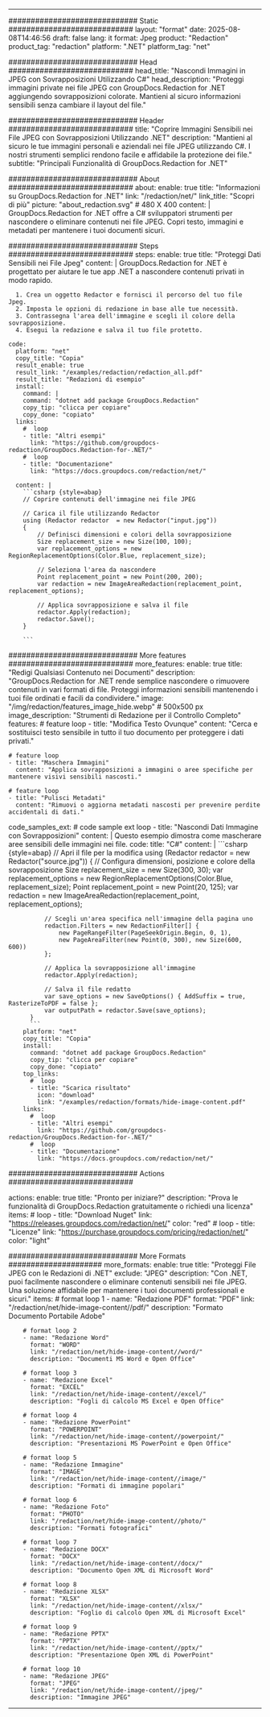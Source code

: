 
---
############################# Static ############################
layout: "format"
date:  2025-08-08T14:46:56
draft: false
lang: it
format: Jpeg
product: "Redaction"
product_tag: "redaction"
platform: ".NET"
platform_tag: "net"

############################# Head ############################
head_title: "Nascondi Immagini in JPEG con Sovrapposizioni Utilizzando C#"
head_description: "Proteggi immagini private nei file JPEG con GroupDocs.Redaction for .NET aggiungendo sovrapposizioni colorate. Mantieni al sicuro informazioni sensibili senza cambiare il layout del file."

############################# Header ############################
title: "Coprire Immagini Sensibili nei File JPEG con Sovrapposizioni Utilizzando .NET" 
description: "Mantieni al sicuro le tue immagini personali e aziendali nei file JPEG utilizzando C#. I nostri strumenti semplici rendono facile e affidabile la protezione dei file."
subtitle: "Principali Funzionalità di GroupDocs.Redaction for .NET" 

############################# About ############################
about:
    enable: true
    title: "Informazioni su GroupDocs.Redaction for .NET"
    link: "/redaction/net/"
    link_title: "Scopri di più"
    picture: "about_redaction.svg" # 480 X 400
    content: |
       GroupDocs.Redaction for .NET offre a C# sviluppatori strumenti per nascondere o eliminare contenuti nei file JPEG. Copri testo, immagini e metadati per mantenere i tuoi documenti sicuri.

############################# Steps ############################
steps:
    enable: true
    title: "Proteggi Dati Sensibili nei File Jpeg"
    content: |
      GroupDocs.Redaction for .NET è progettato per aiutare le tue app .NET a nascondere contenuti privati in modo rapido.
      
      1. Crea un oggetto Redactor e fornisci il percorso del tuo file Jpeg.
      2. Imposta le opzioni di redazione in base alle tue necessità.
      3. Contrassegna l'area dell'immagine e scegli il colore della sovrapposizione.
      4. Esegui la redazione e salva il tuo file protetto.
   
    code:
      platform: "net"
      copy_title: "Copia"
      result_enable: true
      result_link: "/examples/redaction/redaction_all.pdf"
      result_title: "Redazioni di esempio"
      install:
        command: |
        command: "dotnet add package GroupDocs.Redaction"
        copy_tip: "clicca per copiare"
        copy_done: "copiato"
      links:
        #  loop
        - title: "Altri esempi"
          link: "https://github.com/groupdocs-redaction/GroupDocs.Redaction-for-.NET/"
        #  loop
        - title: "Documentazione"
          link: "https://docs.groupdocs.com/redaction/net/"
          
      content: |
        ```csharp {style=abap}
        // Coprire contenuti dell'immagine nei file JPEG

        // Carica il file utilizzando Redactor
        using (Redactor redactor  = new Redactor("input.jpg"))
        {
            // Definisci dimensioni e colori della sovrapposizione
            Size replacement_size = new Size(100, 100);
            var replacement_options = new RegionReplacementOptions(Color.Blue, replacement_size);

            // Seleziona l'area da nascondere
            Point replacement_point = new Point(200, 200);
            var redaction = new ImageAreaRedaction(replacement_point, replacement_options);
            
            // Applica sovrapposizione e salva il file
            redactor.Apply(redaction);
            redactor.Save();
        }
        
        ```            


############################# More features ############################
more_features:
  enable: true
  title: "Redigi Qualsiasi Contenuto nei Documenti"
  description: "GroupDocs.Redaction for .NET rende semplice nascondere o rimuovere contenuti in vari formati di file. Proteggi informazioni sensibili mantenendo i tuoi file ordinati e facili da condividere."
  image: "/img/redaction/features_image_hide.webp" # 500x500 px
  image_description: "Strumenti di Redazione per il Controllo Completo"
  features:
    # feature loop
    - title: "Modifica Testo Ovunque"
      content: "Cerca e sostituisci testo sensibile in tutto il tuo documento per proteggere i dati privati."

    # feature loop
    - title: "Maschera Immagini"
      content: "Applica sovrapposizioni a immagini o aree specifiche per mantenere visivi sensibili nascosti."

    # feature loop
    - title: "Pulisci Metadati"
      content: "Rimuovi o aggiorna metadati nascosti per prevenire perdite accidentali di dati."
      
  code_samples_ext:
    # code sample ext loop
    - title: "Nascondi Dati Immagine con Sovrapposizioni"
      content: |
        Questo esempio dimostra come mascherare aree sensibili delle immagini nei file.
      code:
        title: "C#"
        content: |
          ```csharp {style=abap}
          //  Apri il file per la modifica
          using (Redactor redactor  = new Redactor("source.jpg"))
          {
              // Configura dimensioni, posizione e colore della sovrapposizione
              Size replacement_size = new Size(300, 30);
              var replacement_options = new RegionReplacementOptions(Color.Blue, replacement_size);
              Point replacement_point = new Point(20, 125);
              var redaction = new ImageAreaRedaction(replacement_point, replacement_options);
 
              // Scegli un'area specifica nell'immagine della pagina uno
              redaction.Filters = new RedactionFilter[] {
                  new PageRangeFilter(PageSeekOrigin.Begin, 0, 1),
                  new PageAreaFilter(new Point(0, 300), new Size(600, 600))
              };

              // Applica la sovrapposizione all'immagine
              redactor.Apply(redaction);

              // Salva il file redatto
              var save_options = new SaveOptions() { AddSuffix = true, RasterizeToPDF = false };
              var outputPath = redactor.Save(save_options);
          }
          ```
        platform: "net"
        copy_title: "Copia"
        install:
          command: "dotnet add package GroupDocs.Redaction"
          copy_tip: "clicca per copiare"
          copy_done: "copiato"
        top_links:
          #  loop
          - title: "Scarica risultato"
            icon: "download"
            link: "/examples/redaction/formats/hide-image-content.pdf"
        links:
          #  loop
          - title: "Altri esempi"
            link: "https://github.com/groupdocs-redaction/GroupDocs.Redaction-for-.NET/"
          #  loop
          - title: "Documentazione"
            link: "https://docs.groupdocs.com/redaction/net/"


############################# Actions ############################

actions:
  enable: true
  title: "Pronto per iniziare?"
  description: "Prova le funzionalità di GroupDocs.Redaction gratuitamente o richiedi una licenza"
  items:
    #  loop
    - title: "Download Nuget"
      link: "https://releases.groupdocs.com/redaction/net/"
      color: "red"
        #  loop
    - title: "Licenze"
      link: "https://purchase.groupdocs.com/pricing/redaction/net/"
      color: "light"


############################# More Formats #####################
more_formats:
    enable: true
    title: "Proteggi File JPEG con le Redazioni di .NET"
    exclude: "JPEG"
    description: "Con .NET, puoi facilmente nascondere o eliminare contenuti sensibili nei file JPEG. Una soluzione affidabile per mantenere i tuoi documenti professionali e sicuri."
    items: 
        # format loop 1
        - name: "Redazione PDF"
          format: "PDF"
          link: "/redaction/net/hide-image-content//pdf/"
          description: "Formato Documento Portabile Adobe"

        # format loop 2
        - name: "Redazione Word"
          format: "WORD"
          link: "/redaction/net/hide-image-content//word/"
          description: "Documenti MS Word e Open Office"
          
        # format loop 3
        - name: "Redazione Excel"
          format: "EXCEL"
          link: "/redaction/net/hide-image-content//excel/"
          description: "Fogli di calcolo MS Excel e Open Office"

        # format loop 4
        - name: "Redazione PowerPoint"
          format: "POWERPOINT"
          link: "/redaction/net/hide-image-content//powerpoint/"
          description: "Presentazioni MS PowerPoint e Open Office"

        # format loop 5
        - name: "Redazione Immagine"
          format: "IMAGE"
          link: "/redaction/net/hide-image-content//image/"
          description: "Formati di immagine popolari"

        # format loop 6
        - name: "Redazione Foto"
          format: "PHOTO"
          link: "/redaction/net/hide-image-content//photo/"
          description: "Formati fotografici"

        # format loop 7
        - name: "Redazione DOCX"
          format: "DOCX"
          link: "/redaction/net/hide-image-content//docx/"
          description: "Documento Open XML di Microsoft Word"
          
        # format loop 8
        - name: "Redazione XLSX"
          format: "XLSX"
          link: "/redaction/net/hide-image-content//xlsx/"
          description: "Foglio di calcolo Open XML di Microsoft Excel"
          
        # format loop 9
        - name: "Redazione PPTX"
          format: "PPTX"
          link: "/redaction/net/hide-image-content//pptx/"
          description: "Presentazione Open XML di PowerPoint"

        # format loop 10
        - name: "Redazione JPEG"
          format: "JPEG"
          link: "/redaction/net/hide-image-content//jpeg/"
          description: "Immagine JPEG"


---
